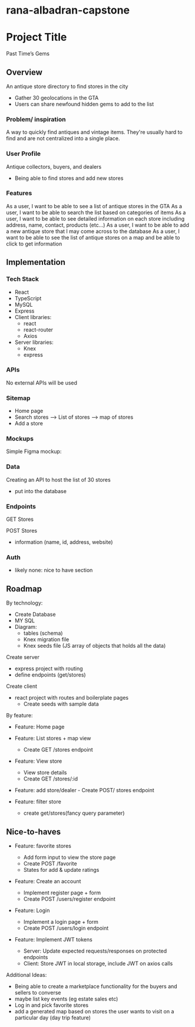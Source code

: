 # rana-albadran-capstone

# Project Title

Past Time’s Gems

## Overview

An antique store directory to find stores in the city

- Gather 30 geolocations in the GTA
- Users can share newfound hidden gems to add to the list

### Problem/ inspiration

A way to quickly find antiques and vintage items.
They're usually hard to find and are not centralized into a single place.

### User Profile

Antique collectors, buyers, and dealers

- Being able to find stores and add new stores

### Features

As a user, I want to be able to see a list of antique stores in the GTA
As a user, I want to be able to search the list based on categories of items
As a user, I want to be able to see detailed information on each store including address, name, contact, products (etc…)
As a user, I want to be able to add a new antique store that I may come across to the database
As a user, I want to be able to see the list of antique stores on a map and be able to click to get information

## Implementation

### Tech Stack

- React
- TypeScript
- MySQL
- Express
- Client libraries:
  - react
  - react-router
  - Axios
- Server libraries:
  - Knex
  - express

### APIs

No external APIs will be used

### Sitemap

- Home page
- Search stores
  --> List of stores
  --> map of stores
- Add a store

### Mockups

Simple Figma mockup:

### Data

Creating an API to host the list of 30 stores

- put into the database

### Endpoints

GET Stores

POST Stores

- information (name, id, address, website)

### Auth

- likely none: nice to have section

## Roadmap

By technology:

- Create Database
- MY SQL
- Diagram:
  - tables (schema)
  - Knex migration file
  - Knex seeds file (JS array of objects that holds all the data)

Create server

- express project with routing
- define endpoints (get/stores)

Create client

- react project with routes and boilerplate pages
  - Create seeds with sample data

By feature:

- Feature: Home page

- Feature: List stores + map view
  - Create GET /stores endpoint
- Feature: View store
  - View store details
  - Create GET /stores/:id
- Feature: add store/dealer - Create POST/ stores endpoint
- Feature: filter store
  - create get/stores(fancy query parameter)

## Nice-to-haves

- Feature: favorite stores

  - Add form input to view the store page
  - Create POST /favorite
  - States for add & update ratings

- Feature: Create an account

  - Implement register page + form
  - Create POST /users/register endpoint

- Feature: Login

  - Implement a login page + form
  - Create POST /users/login endpoint

- Feature: Implement JWT tokens
  - Server: Update expected requests/responses on protected endpoints
  - Client: Store JWT in local storage, include JWT on axios calls

Additional Ideas:

- Being able to create a marketplace functionality for the buyers and sellers to converse
- maybe list key events (eg estate sales etc)
- Log in and pick favorite stores
- add a generated map based on stores the user wants to visit on a particular day (day trip feature)
